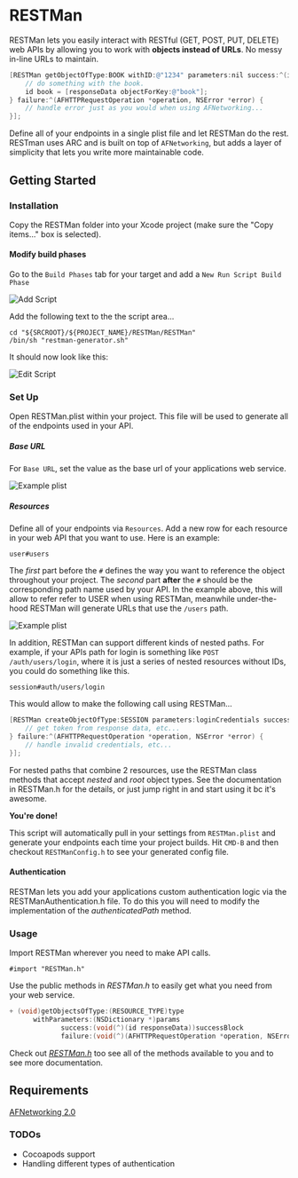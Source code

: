 RESTMan
============

RESTMan lets you easily interact with RESTful (GET, POST, PUT, DELETE) web APIs by allowing you to work with **objects instead of URLs**. No messy in-line URLs to maintain.

```objective-c
[RESTMan getObjectOfType:BOOK withID:@"1234" parameters:nil success:^(id responseData) {
    // do something with the book.
    id book = [responseData objectForKey:@"book"];
} failure:^(AFHTTPRequestOperation *operation, NSError *error) {
    // handle error just as you would when using AFNetworking...
}];
```

Define all of your endpoints in a single plist file and let RESTMan do the rest. RESTman uses ARC and is built on top of `AFNetworking`, but adds a layer of simplicity that lets you write more maintainable code.

## Getting Started

### Installation

Copy the RESTMan folder into your Xcode project (make sure the "Copy items..." box is selected).

#### Modify build phases

Go to the `Build Phases` tab for your target and add a `New Run Script Build Phase`

![Add Script](https://dl.dropbox.com/s/9cpy4nuhwihn67m/rest-machine-add-build-script.png)
    
Add the following text to the the script area...

    cd "${SRCROOT}/${PROJECT_NAME}/RESTMan/RESTMan"
    /bin/sh "restman-generator.sh"

It should now look like this:

![Edit Script](https://dl.dropbox.com/s/ot10lj4fa9qgrov/restman_run_script.png)

### Set Up

Open RESTMan.plist within your project. This file will be used to generate all of the endpoints used in your API.

##### Base URL
For `Base URL`, set the value as the base url of your applications web service.

  ![Example plist](https://dl.dropbox.com/s/hem7iggve7688gs/rest-machine-screen1.png)

##### Resources

Define all of your endpoints via `Resources`.  Add a new row for each resource in your web API that you want to use. Here is an example:

    user#users

The *first* part before the `#` defines the way you want to reference the object throughout your project. The *second* part **after** the `#` should be the corresponding path name used by your API. In the example above, this will allow to refer refer to USER when using RESTMan, meanwhile under-the-hood RESTMan will generate URLs that use the `/users` path.

  ![Example plist](https://dl.dropbox.com/s/cl2yy3ofopcqw1n/rest-machine-screen2.png)

In addition, RESTMan can support different kinds of nested paths. For example, if your APIs path for login is something like `POST /auth/users/login`, where it is just a series of nested resources without IDs, you could do something like this.

    session#auth/users/login
    
This would allow to make the following call using RESTMan...

```objective-c
[RESTMan createObjectOfType:SESSION parameters:loginCredentials success:^(id responseData) {
    // get token from response data, etc...
} failure:^(AFHTTPRequestOperation *operation, NSError *error) {
    // handle invalid credentials, etc...
}];
```
    
For nested paths that combine 2 resources, use the RESTMan class methods that accept *nested* and *root* object types. See the documentation in RESTMan.h for the details, or just jump right in and start using it bc it's awesome.


**You're done!**

This script will automatically pull in your settings from `RESTMan.plist` and generate your endpoints each time your project builds. Hit `CMD-B` and then checkout `RESTManConfig.h` to see your generated config file.

#### Authentication

RESTMan lets you add your applications custom authentication logic via the RESTManAuthentication.h file. 
To do this you will need to modify the implementation of the *authenticatedPath* method.

### Usage

Import RESTMan wherever you need to make API calls.

    #import "RESTMan.h"

Use the public methods in *RESTMan.h* to easily get what you need from your web service.

```objective-c
+ (void)getObjectsOfType:(RESOURCE_TYPE)type
      withParameters:(NSDictionary *)params
             success:(void(^)(id responseData))successBlock
             failure:(void(^)(AFHTTPRequestOperation *operation, NSError *error))failureBlock;
````

Check out [*RESTMan.h*](https://github.com/camclendenin/RESTMan/blob/master/RESTMan/RESTMan.h) too see all of the methods available to you and to see more documentation.

## Requirements

[AFNetworking 2.0](https://github.com/AFNetworking/AFNetworking)


### TODOs

- Cocoapods support
- Handling different types of authentication


